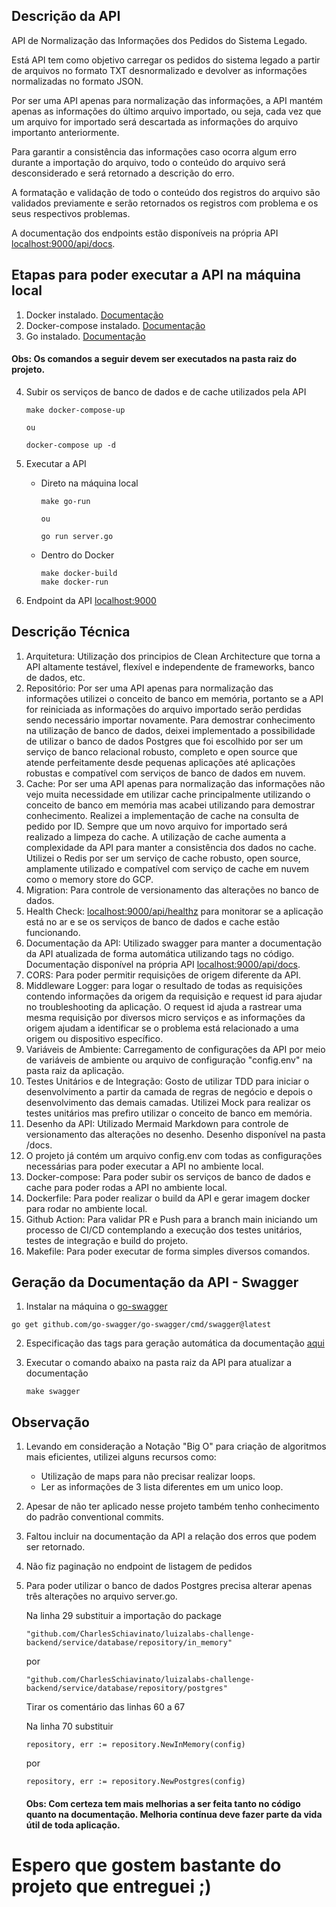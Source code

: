 ## Descrição da API
API de Normalização das Informações dos Pedidos do Sistema Legado.

Está API tem como objetivo carregar os pedidos do sistema legado a partir de arquivos no formato TXT desnormalizado e devolver as informações normalizadas no formato JSON.

Por ser uma API apenas para normalização das informações, a API mantém apenas as informações do último arquivo importado, ou seja, cada vez que um arquivo for importado será descartada as informações do arquivo importanto anteriormente.

Para garantir a consistência das informações caso ocorra algum erro durante a importação do arquivo, todo o conteúdo do arquivo será desconsiderado e será retornado a descrição do erro. 

A formatação e validação de todo o conteúdo dos registros do arquivo são validados previamente e serão retornados os registros com problema e os seus respectivos problemas.

A documentação dos endpoints estão disponíveis na própria API [localhost:9000/api/docs](localhost:9000/api/docs).

## Etapas para poder executar a API na máquina local
1. Docker instalado. [Documentação](https://docs.docker.com/engine/install/)
2. Docker-compose instalado. [Documentação](https://docs.docker.com/compose/install/linux/)
3. Go instalado. [Documentação](https://go.dev/doc/install)

#### Obs: Os comandos a seguir devem ser executados na pasta raiz do projeto.

4. Subir os serviços de banco de dados e de cache utilizados pela API
    ```
    make docker-compose-up
   
    ou
    
    docker-compose up -d
    ```

5. Executar a API

    - Direto na máquina local
        ```
        make go-run

        ou
        
        go run server.go
        ```

    - Dentro do Docker
        ```
        make docker-build
        make docker-run
        ```

6. Endpoint da API [localhost:9000](localhost:9000)

## Descrição Técnica
1. Arquitetura: Utilização dos principios de Clean Architecture que torna a API altamente testável, flexível e independente de frameworks, banco de dados, etc.
2. Repositório: Por ser uma API apenas para normalização das informações utilizei o conceito de banco em memória, portanto se a API for reiniciada as informações do arquivo importado serão perdidas sendo necessário importar novamente. Para demostrar conhecimento na utilização de banco de dados, deixei implementado a possibilidade de utilizar o banco de dados Postgres que foi escolhido por ser um serviço de banco relacional robusto, completo e open source que atende perfeitamente desde pequenas aplicações até aplicações robustas e compatível com serviços de banco de dados em nuvem.
3. Cache: Por ser uma API apenas para normalização das informações não vejo muita necessidade em utilizar cache principalmente utilizando o conceito de banco em memória mas acabei utilizando para demostrar conhecimento. Realizei a implementação de cache na consulta de pedido por ID. Sempre que um novo arquivo for importado será realizado a limpeza do cache. A utilização de cache aumenta a complexidade da API para manter a consistência dos dados no cache. Utilizei o Redis por ser um serviço de cache robusto, open source, amplamente utilizado e compatível com serviço de cache em nuvem como o memory store do GCP.
4. Migration: Para controle de versionamento das alterações no banco de dados.
5. Health Check: [localhost:9000/api/healthz](localhost:9000/api/healthz) para monitorar se a aplicação está no ar e se os serviços de banco de dados e cache estão funcionando.
6. Documentação da API: Utilizado swagger para manter a documentação da API atualizada de forma automática utilizando tags no código. Documentação disponível na própria API [localhost:9000/api/docs](localhost:9000/api/docs).
7. CORS: Para poder permitir requisições de origem diferente da API.
8. Middleware Logger: para logar o resultado de todas as requisições contendo informações da origem da requisição e request id para ajudar no troubleshooting da aplicação. O request id ajuda a rastrear uma mesma requisição por diversos micro serviços e as informações da origem ajudam a identificar se o problema está relacionado a uma origem ou dispositivo específico.
9. Variáveis de Ambiente: Carregamento de configurações da API por meio de variáveis de ambiente ou arquivo de configuração "config.env" na pasta raiz da aplicação.
10. Testes Unitários e de Integração: Gosto de utilizar TDD para iniciar o desenvolvimento a partir da camada de regras de negócio e depois o desenvolvimento das demais camadas. Utilizei Mock para realizar os testes unitários mas prefiro utilizar o conceito de banco em memória.
11. Desenho da API: Utilizado Mermaid Markdown para controle de versionamento das alterações no desenho. Desenho disponível na pasta /docs.
12. O projeto já contém um arquivo config.env com todas as configurações necessárias para poder executar a API no ambiente local.
13. Docker-compose: Para poder subir os serviços de banco de dados e cache para poder rodas a API no ambiente local.
14. Dockerfile: Para poder realizar o build da API e gerar imagem docker para rodar no ambiente local.
15. Github Action: Para validar PR e Push para a branch main iniciando um processo de CI/CD contemplando a execução dos testes unitários, testes de integração e build do projeto.
16. Makefile: Para poder executar de forma simples diversos comandos.


## Geração da Documentação da API - Swagger

1. Instalar na máquina o [go-swagger](https://goswagger.io/install.html)
```
go get github.com/go-swagger/go-swagger/cmd/swagger@latest
```

2. Especificação das tags para geração automática da documentação [aqui](https://goswagger.io/use/spec.html)

3. Executar o comando abaixo na pasta raiz da API para atualizar a documentação
    ```
    make swagger
    ```

## Observação
1. Levando em consideração a Notação "Big O" para criação de algoritmos mais eficientes, utilizei alguns recursos como:
   - Utilização de maps para não precisar realizar loops.
   - Ler as informações de 3 lista diferentes em um unico loop.
2. Apesar de não ter aplicado nesse projeto também tenho conhecimento do padrão conventional commits.
3. Faltou incluir na documentação da API a relação dos erros que podem ser retornado.
4. Não fiz paginação no endpoint de listagem de pedidos
5. Para poder utilizar o banco de dados Postgres precisa alterar apenas três alterações no arquivo server.go.

    Na linha 29 substituir a importação do package
    ```
    "github.com/CharlesSchiavinato/luizalabs-challenge-backend/service/database/repository/in_memory" 
    ```
    por
    ```
    "github.com/CharlesSchiavinato/luizalabs-challenge-backend/service/database/repository/postgres"
    ```

    Tirar os comentário das linhas 60 a 67

    Na linha 70 substituir
    ```
    repository, err := repository.NewInMemory(config)
    ```
    por
    ```
    repository, err := repository.NewPostgres(config)
    ```

    #### **Obs:** Com certeza tem mais melhorias a ser feita tanto no código quanto na documentação. Melhoria contínua deve fazer parte da vida útil de toda aplicação.

# Espero que gostem bastante do projeto que entreguei ;)
